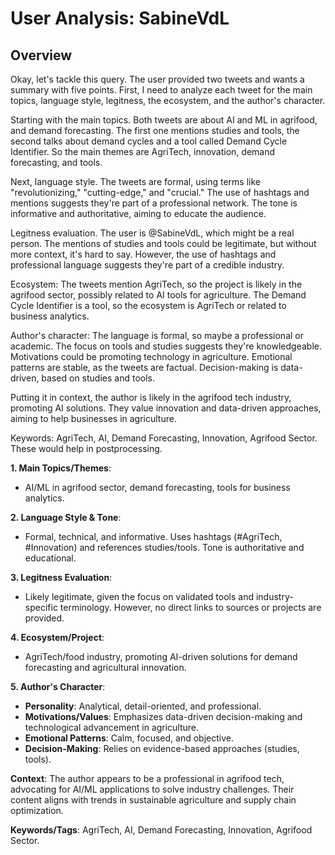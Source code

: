 # User Analysis: SabineVdL

## Overview

<think>
Okay, let's tackle this query. The user provided two tweets and wants a summary with five points. First, I need to analyze each tweet for the main topics, language style, legitness, the ecosystem, and the author's character.

Starting with the main topics. Both tweets are about AI and ML in agrifood, and demand forecasting. The first one mentions studies and tools, the second talks about demand cycles and a tool called Demand Cycle Identifier. So the main themes are AgriTech, innovation, demand forecasting, and tools.

Next, language style. The tweets are formal, using terms like "revolutionizing," "cutting-edge," and "crucial." The use of hashtags and mentions suggests they're part of a professional network. The tone is informative and authoritative, aiming to educate the audience.

Legitness evaluation. The user is @SabineVdL, which might be a real person. The mentions of studies and tools could be legitimate, but without more context, it's hard to say. However, the use of hashtags and professional language suggests they're part of a credible industry.

Ecosystem: The tweets mention AgriTech, so the project is likely in the agrifood sector, possibly related to AI tools for agriculture. The Demand Cycle Identifier is a tool, so the ecosystem is AgriTech or related to business analytics.

Author's character: The language is formal, so maybe a professional or academic. The focus on tools and studies suggests they're knowledgeable. Motivations could be promoting technology in agriculture. Emotional patterns are stable, as the tweets are factual. Decision-making is data-driven, based on studies and tools.

Putting it in context, the author is likely in the agrifood tech industry, promoting AI solutions. They value innovation and data-driven approaches, aiming to help businesses in agriculture.

Keywords: AgriTech, AI, Demand Forecasting, Innovation, Agrifood Sector. These would help in postprocessing.
</think>

**1. Main Topics/Themes**:  
- AI/ML in agrifood sector, demand forecasting, tools for business analytics.  

**2. Language Style & Tone**:  
- Formal, technical, and informative. Uses hashtags (#AgriTech, #Innovation) and references studies/tools. Tone is authoritative and educational.  

**3. Legitness Evaluation**:  
- Likely legitimate, given the focus on validated tools and industry-specific terminology. However, no direct links to sources or projects are provided.  

**4. Ecosystem/Project**:  
- AgriTech/food industry, promoting AI-driven solutions for demand forecasting and agricultural innovation.  

**5. Author's Character**:  
- **Personality**: Analytical, detail-oriented, and professional.  
- **Motivations/Values**: Emphasizes data-driven decision-making and technological advancement in agriculture.  
- **Emotional Patterns**: Calm, focused, and objective.  
- **Decision-Making**: Relies on evidence-based approaches (studies, tools).  

**Context**: The author appears to be a professional in agrifood tech, advocating for AI/ML applications to solve industry challenges. Their content aligns with trends in sustainable agriculture and supply chain optimization.  

**Keywords/Tags**: AgriTech, AI, Demand Forecasting, Innovation, Agrifood Sector.
